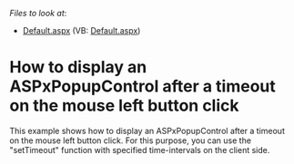 <!-- default file list -->
*Files to look at*:

* [Default.aspx](./CS/WebSite/Default.aspx) (VB: [Default.aspx](./VB/WebSite/Default.aspx))
<!-- default file list end -->
# How to display an ASPxPopupControl after a timeout on the mouse left button click


<p>This example shows how to display an ASPxPopupControl after a timeout on the mouse left button click. For this purpose, you can use the "setTimeout" function with specified time-intervals on the client side.</p>

<br/>


